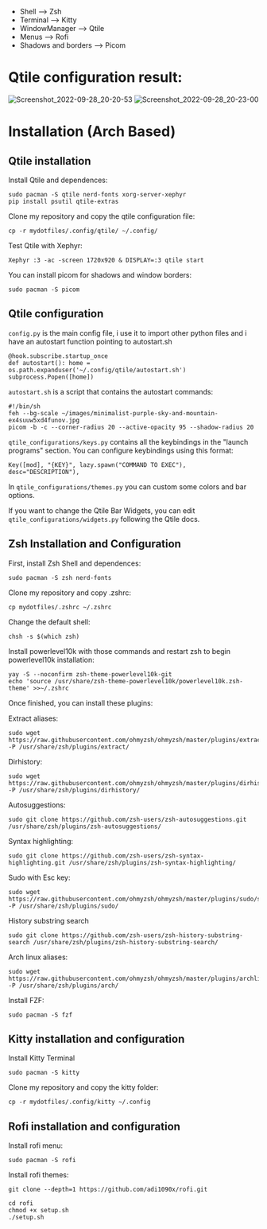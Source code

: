 * Shell --> Zsh
* Terminal --> Kitty
* WindowManager --> Qtile
* Menus --> Rofi
* Shadows and borders --> Picom



# Qtile configuration result:
![Screenshot_2022-09-28_20-20-53](https://user-images.githubusercontent.com/106036643/192859813-9c78631b-dbef-4c7b-82a6-6fbe8c1e2c28.png)
![Screenshot_2022-09-28_20-23-00](https://user-images.githubusercontent.com/106036643/192859903-1b3f7902-e1f9-459e-af4d-070ced2941dd.png)

# Installation (Arch Based)

## Qtile installation

Install Qtile and dependences:
```
sudo pacman -S qtile nerd-fonts xorg-server-xephyr
pip install psutil qtile-extras
```

Clone my repository and copy the qtile configuration file:
```
cp -r mydotfiles/.config/qtile/ ~/.config/
```

Test Qtile with Xephyr:
```
Xephyr :3 -ac -screen 1720x920 & DISPLAY=:3 qtile start 
```

You can install picom for shadows and window borders:
```
sudo pacman -S picom
```

## Qtile configuration


```config.py``` is the main config file, i use it to import other python files and i have an autostart function pointing to autostart.sh

```
@hook.subscribe.startup_once
def autostart(): home = os.path.expanduser('~/.config/qtile/autostart.sh') subprocess.Popen([home])
```

```autostart.sh``` is a script that contains the autostart commands:

```
#!/bin/sh
feh --bg-scale ~/images/minimalist-purple-sky-and-mountain-ex4suuw5xd4funov.jpg
picom -b -c --corner-radius 20 --active-opacity 95 --shadow-radius 20
```


```qtile_configurations/keys.py``` contains all the keybindings in the "launch programs" section. You can configure keybindings using this format:

```Key([mod], "{KEY}", lazy.spawn("COMMAND TO EXEC"), desc="DESCRIPTION"),```

In ```qtile_configurations/themes.py``` you can custom some colors and bar options.

If you want to change the Qtile Bar Widgets, you can edit ```qtile_configurations/widgets.py``` following the Qtile docs.


## Zsh Installation and Configuration

First, install Zsh Shell and dependences: 
```
sudo pacman -S zsh nerd-fonts
```

Clone my repository and copy .zshrc:
```
cp mydotfiles/.zshrc ~/.zshrc
```

Change the default shell:
```
chsh -s $(which zsh)
```

Install powerlevel10k with those commands and restart zsh to begin powerlevel10k installation: 
```
yay -S --noconfirm zsh-theme-powerlevel10k-git
echo 'source /usr/share/zsh-theme-powerlevel10k/powerlevel10k.zsh-theme' >>~/.zshrc
```

Once finished, you can install these plugins: 

Extract aliases: 
```
sudo wget https://raw.githubusercontent.com/ohmyzsh/ohmyzsh/master/plugins/extract/extract.plugin.zsh -P /usr/share/zsh/plugins/extract/
```

Dirhistory: 
```
sudo wget https://raw.githubusercontent.com/ohmyzsh/ohmyzsh/master/plugins/dirhistory/dirhistory.plugin.zsh -P /usr/share/zsh/plugins/dirhistory/
```

Autosuggestions: 
```
sudo git clone https://github.com/zsh-users/zsh-autosuggestions.git /usr/share/zsh/plugins/zsh-autosuggestions/
```

Syntax highlighting: 
```
sudo git clone https://github.com/zsh-users/zsh-syntax-highlighting.git /usr/share/zsh/plugins/zsh-syntax-highlighting/
```

Sudo with Esc key: 
```
sudo wget https://raw.githubusercontent.com/ohmyzsh/ohmyzsh/master/plugins/sudo/sudo.plugin.zsh -P /usr/share/zsh/plugins/sudo/
```

History substring search 
```
sudo git clone https://github.com/zsh-users/zsh-history-substring-search /usr/share/zsh/plugins/zsh-history-substring-search/
```

Arch linux aliases: 
```
sudo wget https://raw.githubusercontent.com/ohmyzsh/ohmyzsh/master/plugins/archlinux/archlinux.plugin.zsh -P /usr/share/zsh/plugins/arch/
```


Install FZF: 
```
sudo pacman -S fzf
```

## Kitty installation and configuration

Install Kitty Terminal
```
sudo pacman -S kitty
```

Clone my repository and copy the kitty folder:
```
cp -r mydotfiles/.config/kitty ~/.config
```

## Rofi installation and configuration

Install rofi menu:
```
sudo pacman -S rofi
```

Install rofi themes:
```
git clone --depth=1 https://github.com/adi1090x/rofi.git
```

```
cd rofi
chmod +x setup.sh
./setup.sh
```
















